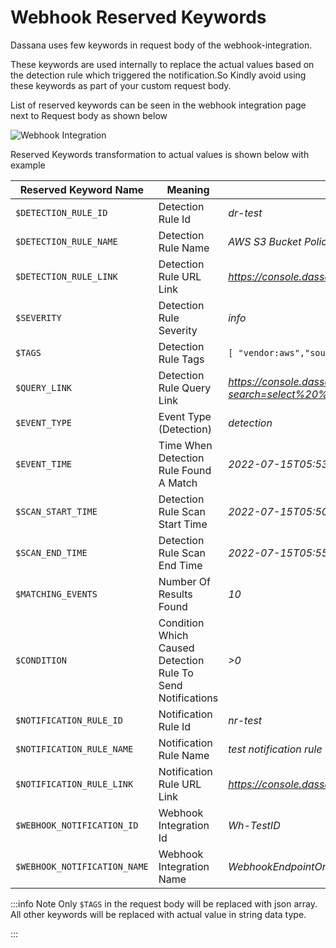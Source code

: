 # Webhook Reserved Keywords

Dassana uses few keywords in request body of the webhook-integration.

These keywords are used internally to replace the actual values based on the detection rule which triggered the notification.So Kindly avoid using these keywords as part of your custom request body.

List of reserved keywords can be seen in the webhook integration page next to Request body as shown below

![Webhook Integration](/img/integrations/webhook/webhook-reserved-keywords.png)

Reserved Keywords transformation to actual values is shown below with example

| Reserved Keyword Name        | Meaning                                                     | Example Value                                                                                                                                                                                                                                                                                                                                                                               |  
|------------------------------|-------------------------------------------------------------|---------------------------------------------------------------------------------------------------------------------------------------------------------------------------------------------------------------------------------------------------------------------------------------------------------------------------------------------------------------------------------------------|
| `$DETECTION_RULE_ID`         | Detection Rule Id                                           | *dr-test*                                                                                                                                                                                                                                                                                                                                                                                   |
| `$DETECTION_RULE_NAME`       | Detection Rule Name                                         | *AWS S3 Bucket Policy Updated*                                                                                                                                                                                                                                                                                                                                                              |
| `$DETECTION_RULE_LINK`       | Detection Rule URL Link                                     | *https://console.dassana.cloud/detections/rule?id=IAM_4*                                                                                                                                                                                                                                                                                                                                    |
| `$SEVERITY`                  | Detection Rule Severity                                     | *info*                                                                                                                                                                                                                                                                                                                                                                                      |
| `$TAGS`                      | Detection Rule Tags                                         | ```[ "vendor:aws","source:cloudtrail", "service:s3", "categorization:iam", "security:compliance", "app:aws_cloudtrail",  "benchmark:cis-aws", "requirement:monitoring", "section:4.8"]```                                                                                                                                                                                                   |
| `$QUERY_LINK`                | Detection Rule Query Link                                   | *https://console.dassana.cloud/query?search=select%20%2A%20from%20aws_cloudtrail%20where%20eventName%20in%20%28%0A%27PutBucketAcl%27%2C%0A%27PutBucketPolicy%27%2C%0A%27PutBucketCors%27%2C%0A%27PutBucketLifecycle%27%2C%0A%27PutBucketReplication%27%2C%0A%27DeleteBucketPolicy%27%2C%0A%27DeleteBucketCors%27%2C%0A%27DeleteBucketLifestyle%27%2C%0A%27DeleteBucketReplication%27%0A%29* |
| `$EVENT_TYPE`                | Event Type (Detection)                                      | *detection*                                                                                                                                                                                                                                                                                                                                                                                 |
| `$EVENT_TIME`                | Time When Detection Rule Found A Match                      | *2022-07-15T05:53:06.893Z*                                                                                                                                                                                                                                                                                                                                                                  |
| `$SCAN_START_TIME`           | Detection Rule Scan Start Time                              | *2022-07-15T05:50:00.893Z*                                                                                                                                                                                                                                                                                                                                                                  |
| `$SCAN_END_TIME`             | Detection Rule Scan End Time                                | *2022-07-15T05:55:06.893Z*                                                                                                                                                                                                                                                                                                                                                                  |
| `$MATCHING_EVENTS`           | Number Of Results Found                                     | *10*                                                                                                                                                                                                                                                                                                                                                                                        |
| `$CONDITION`                 | Condition Which Caused Detection Rule To Send Notifications | *>0*                                                                                                                                                                                                                                                                                                                                                                                        |
| `$NOTIFICATION_RULE_ID`      | Notification Rule Id                                        | *nr-test*                                                                                                                                                                                                                                                                                                                                                                                   |
| `$NOTIFICATION_RULE_NAME`    | Notification Rule Name                                      | *test notification rule*                                                                                                                                                                                                                                                                                                                                                                    |
| `$NOTIFICATION_RULE_LINK`    | Notification Rule URL Link                                  | *https://console.dassana.cloud/notificationRules/rule?id=nr-test*                                                                                                                                                                                                                                                                                                                           |
| `$WEBHOOK_NOTIFICATION_ID`   | Webhook Integration Id                                      | *Wh-TestID*                                                                                                                                                                                                                                                                                                                                                                                 |
| `$WEBHOOK_NOTIFICATION_NAME` | Webhook Integration Name                                    | *WebhookEndpointOne*                                                                                                                                                                                                                                                                                                                                                                        |


:::info Note
 Only ```$TAGS``` in the request body will be replaced with json array.
 All other keywords will be replaced with actual value in string data type.

:::







